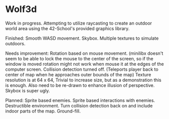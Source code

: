 # Wolf3d
Work in progress.
Attempting to utilize raycasting to create an outdoor world area using the 42-School's provided graphics library.

Finished:
  Smooth WASD movement.
  Skybox.
  Multiple textures to simulate outdoors.

Needs improvement:
  Rotation based on mouse movement. (minilibx doesn't seem to be able to lock the mouse to the
  center of the screen, so if the window is moved rotation might not work when mouse it at the
  edges of the computer screen.
  Collision detection turned off. (Teleports player back to center of map when he approaches outer
  bounds of the map)
  Texture resolution is at 64 x 64, Trivial to increase size, but as a demonstration this is enough.
    Also need to be re-drawn to enhance illusion of perspective.
  Skybox is super ugly.

Planned:
  Sprite based enemies.
  Sprite based interactions with enemies.
  Destructible environment.
  Turn collision detection back on and include indoor parts of the map.
  Ground-fill.
